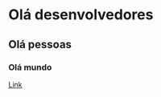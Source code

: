 












# Olá desenvolvedores
## Olá pessoas
### Olá mundo









[Link](https://github.com/Phlavya)











